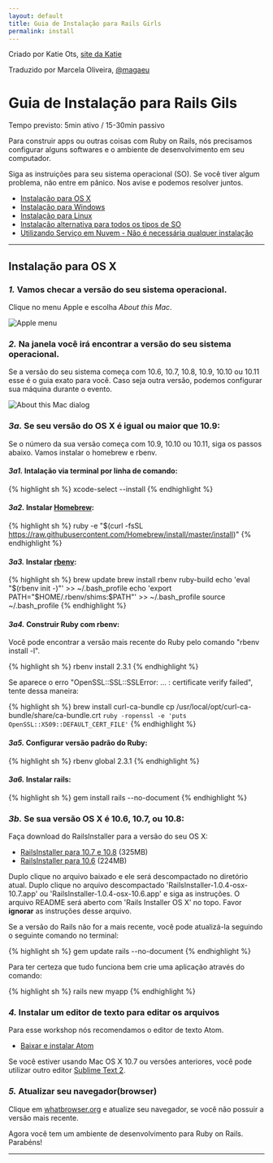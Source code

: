 ```yaml
---
layout: default
title: Guia de Instalação para Rails Girls
permalink: install
---
```


Criado por Katie Ots, [site da Katie](http://www.katieots.com/)

Traduzido por Marcela Oliveira, [@magaeu](https://twitter.com/magaeu)

# Guia de Instalação para Rails Gils
<span class="muted">Tempo previsto: 5min ativo / 15-30min passivo</span>

Para construir apps ou outras coisas com Ruby on Rails, nós precisamos configurar alguns softwares e o ambiente de desenvolvimento em seu computador.

Siga as instruições para seu sistema operacional (SO). Se você tiver algum problema, não entre em pânico. Nos avise e podemos resolver juntos.

* [Instalação para OS X](#setup-for-os-x)
* [Instalação para Windows](#setup-for-windows)
* [Instalação para Linux](#setup-for-linux)
* [Instalação alternativa para todos os tipos de SO](#virtual-machine)
* [Utilizando Serviço em Nuvem - Não é necessária qualquer instalação](#using-a-cloud-service)

<hr />

## Instalação para OS X

### *1.* Vamos checar a versão do seu sistema operacional.

Clique no menu Apple e escolha *About this Mac*.

![Apple menu](/images/1.png "Apple menu")

### *2.* Na janela você irá encontrar a versão do seu sistema operacional.
Se a versão do seu sistema começa com 10.6, 10.7, 10.8, 10.9, 10.10 ou 10.11 esse é o guia exato para você. Caso seja outra versão, podemos configurar sua máquina durante o evento.

![About this Mac dialog](/images/2.png "About this Mac dialog")

### *3a.* Se seu versão do OS X é igual ou maior que 10.9: 

Se o número da sua versão começa com 10.9, 10.10 ou 10.11, siga os passos abaixo. Vamos instalar o homebrew e rbenv.

#### *3a1.* Intalação via terminal por linha de comando:

{% highlight sh %}
xcode-select --install
{% endhighlight %}

#### *3a2.* Instalar [Homebrew](http://brew.sh/):

{% highlight sh %}
ruby -e "$(curl -fsSL https://raw.githubusercontent.com/Homebrew/install/master/install)"
{% endhighlight %}

#### *3a3.* Instalar [rbenv](https://github.com/sstephenson/rbenv):

{% highlight sh %}
brew update
brew install rbenv ruby-build
echo 'eval "$(rbenv init -)"' >> ~/.bash_profile
echo 'export PATH="$HOME/.rbenv/shims:$PATH"' >> ~/.bash_profile
source ~/.bash_profile
{% endhighlight %}

#### *3a4.* Construir Ruby com rbenv:

Você pode encontrar a versão mais recente do Ruby pelo comando "rbenv install -l".

{% highlight sh %}
rbenv install 2.3.1
{% endhighlight %}

Se aparece o erro "OpenSSL::SSL::SSLError: ... : certificate verify failed", tente dessa maneira:

{% highlight sh %}
brew install curl-ca-bundle
cp /usr/local/opt/curl-ca-bundle/share/ca-bundle.crt `ruby -ropenssl -e 'puts OpenSSL::X509::DEFAULT_CERT_FILE'`
{% endhighlight %}

#### *3a5.* Configurar versão padrão do Ruby:

{% highlight sh %}
rbenv global 2.3.1
{% endhighlight %}

#### *3a6.* Instalar rails:

{% highlight sh %}
gem install rails --no-document
{% endhighlight %}

### *3b.* Se sua versão OS X é 10.6, 10.7, ou 10.8:

Faça download do RailsInstaller para a versão do seu OS X:

* [RailsInstaller para 10.7 e 10.8](http://railsinstaller.s3.amazonaws.com/RailsInstaller-1.0.4-osx-10.7.app.tgz) <span class="muted">(325MB)</span>
* [RailsInstaller para 10.6](http://railsinstaller.s3.amazonaws.com/RailsInstaller-1.0.4-osx-10.6.app.tgz) <span class="muted">(224MB)</span>

Duplo clique no arquivo baixado e ele será descompactado no diretório atual. Duplo clique no arquivo descompactado 'RailsInstaller-1.0.4-osx-10.7.app' ou 'RailsInstaller-1.0.4-osx-10.6.app' e siga as instruções. O arquivo README será aberto com 'Rails Installer OS X' no topo. Favor **ignorar** as instruções desse arquivo.

Se a versão do Rails não for a mais recente, você pode atualizá-la seguindo o seguinte comando no terminal:

{% highlight sh %}
gem update rails --no-document
{% endhighlight %}

Para ter certeza que tudo funciona bem crie uma aplicação através do comando:

{% highlight sh %}
rails new myapp
{% endhighlight %}

### *4.* Instalar um editor de texto para editar os arquivos

Para esse workshop nós recomendamos o editor de texto Atom.
* [Baixar e instalar Atom](https://atom.io/)

Se você estiver usando Mac OS X 10.7 ou versões anteriores, você pode utilizar outro editor [Sublime Text 2](http://www.sublimetext.com/2).

### *5.* Atualizar seu navegador(browser)

Clique em [whatbrowser.org](http://whatbrowser.org) e atualize seu navegador, se você não possuir a versão mais recente.

Agora você tem um ambiente de desenvolvimento para Ruby on Rails. Parabéns!

<hr />